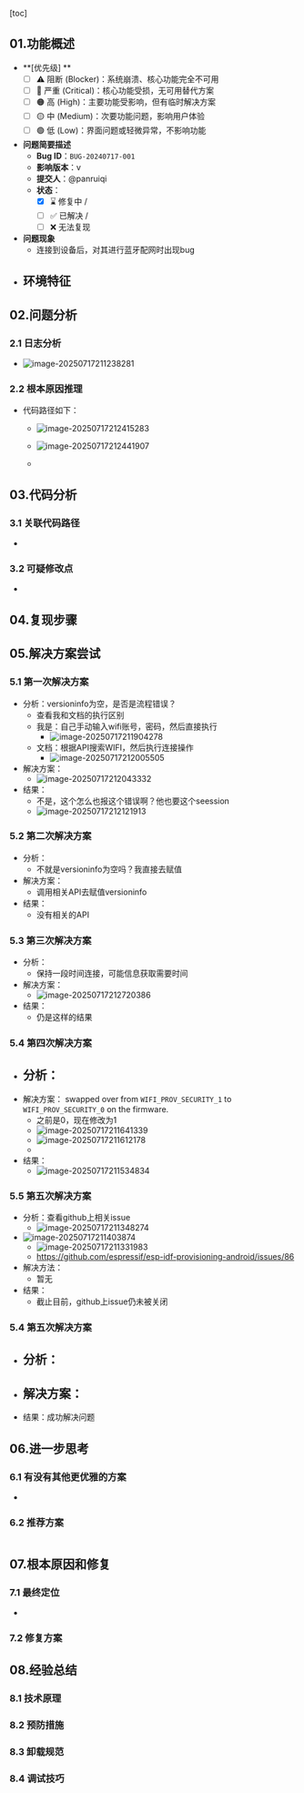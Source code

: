 [toc]

## 01.功能概述

- **[优先级] **
  - [ ] ⚠️ 阻断 (Blocker)：系统崩溃、核心功能完全不可用
  - [ ] 🔴 严重 (Critical)：核心功能受损，无可用替代方案
  - [ ] 🟠 高 (High)：主要功能受影响，但有临时解决方案
  - [ ] 🟡 中 (Medium)：次要功能问题，影响用户体验
  - [ ] 🟢 低 (Low)：界面问题或轻微异常，不影响功能
- **问题简要描述**
  - **Bug ID**：`BUG-20240717-001`  
  - **影响版本**：v
  - **提交人**：@panruiqi
  - **状态**：
    - [x] ⌛ 修复中 /
    - [ ] ✅ 已解决 / 
    - [ ] ❌ 无法复现  

- **问题现象**
  - 连接到设备后，对其进行蓝牙配网时出现bug
- **环境特征**
  - 

## 02.问题分析

### 2.1 日志分析

- ![image-20250717211238281](../../_pic_/image-20250717211238281.png)

### 2.2 根本原因推理

- 代码路径如下：
  - ![image-20250717212415283](../../_pic_/image-20250717212415283.png)
  - ![image-20250717212441907](../../_pic_/image-20250717212441907.png)

  - 

## 03.代码分析

### 3.1 关联代码路径

- 

### 3.2 可疑修改点

- 

## 04.复现步骤



## 05.解决方案尝试

### 5.1 第一次解决方案

- 分析：versioninfo为空，是否是流程错误？
  - 查看我和文档的执行区别
  - 我是：自己手动输入wifi账号，密码，然后直接执行
    - ![image-20250717211904278](../../_pic_/image-20250717211904278.png)
  - 文档：根据API搜索WIFI，然后执行连接操作
    - ![image-20250717212005505](../../_pic_/image-20250717212005505.png)
- 解决方案：
  - ![image-20250717212043332](../../_pic_/image-20250717212043332.png)
- 结果：
  - 不是，这个怎么也报这个错误啊？他也要这个seession
  - ![image-20250717212121913](../../_pic_/image-20250717212121913.png)

### 5.2 第二次解决方案

- 分析：
  - 不就是versioninfo为空吗？我直接去赋值
- 解决方案：
  - 调用相关API去赋值versioninfo
- 结果：
  - 没有相关的API

### 5.3 第三次解决方案

- 分析：
  - 保持一段时间连接，可能信息获取需要时间
- 解决方案：
  - ![image-20250717212720386](../../_pic_/image-20250717212720386.png)
- 结果：
  - 仍是这样的结果

### 5.4 第四次解决方案

- 分析：
  - 
- 解决方案： swapped over from `WIFI_PROV_SECURITY_1` to `WIFI_PROV_SECURITY_0` on the firmware.
  - 之前是0，现在修改为1
  - ![image-20250717211641339](../../_pic_/image-20250717211641339.png)
  - ![image-20250717211612178](../../_pic_/image-20250717211612178.png)
  - 
- 结果：
  - ![image-20250717211534834](../../_pic_/image-20250717211534834.png)

### 5.5 第五次解决方案

- 分析：查看github上相关issue
  - ![image-20250717211348274](../../_pic_/image-20250717211348274.png)
- ![image-20250717211403874](../../_pic_/image-20250717211403874.png)
  - ![image-20250717211331983](../../_pic_/image-20250717211331983.png)
  - https://github.com/espressif/esp-idf-provisioning-android/issues/86
- 解决方法：
  - 暂无
- 结果：
  - 截止目前，github上issue仍未被关闭

### 5.4 第五次解决方案

- 分析：
  - 
- 解决方案：
  - 
- 结果：成功解决问题



## 06.进一步思考

### 6.1 有没有其他更优雅的方案

- 

### 6.2 推荐方案

```

```



## 07.根本原因和修复

### 7.1 最终定位

- 


### 7.2 修复方案



## 08.经验总结

### 8.1 技术原理

### 8.2 预防措施

### 8.3 卸载规范

### 8.4 调试技巧



